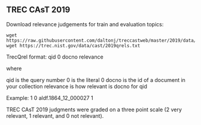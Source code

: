 ## TREC CAsT 2019 

Download relevance judgements for train and evaluation topics:
```
wget https://raw.githubusercontent.com/daltonj/treccastweb/master/2019/data/training/train_topics_mod.qrel
wget https://trec.nist.gov/data/cast/2019qrels.txt
```

TrecQrel format: qid 0 docno relevance

where

qid is the query number
0 is the literal 0
docno is the id of a document in your collection
relevance is how relevant is docno for qid

Example:
1 0 aldf.1864_12_000027 1



TREC CAsT 2019 judgments were graded on a three point scale (2 very relevant, 1 relevant, and 0 not relevant).
